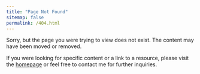 ```yaml
---
title: "Page Not Found"
sitemap: false
permalink: /404.html
---
```


Sorry, but the page you were trying to view does not exist. The content may have been moved or removed.

If you were looking for specific content or a link to a resource, please visit the [homepage](https://gabrielebuontempo.github.io/) or feel free to contact me for further inquiries.
